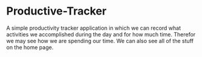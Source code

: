 # Productive-Tracker
A simple productivity tracker application in which we can record what activities we accomplished during the day and for how much time. Therefor we may see how we are spending our time. We can also see all of the stuff on the home page. 
